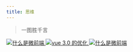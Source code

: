 ```yaml
---
title: 思维
---
```


> 一图胜千言

<a href="https://cdn.jsdelivr.net/gh/rocwong-cn/assets/xmind/react%20hooks.png" target="_blank">
  <img 
    src="https://cdn.jsdelivr.net/gh/rocwong-cn/assets/xmind/react%20hooks.png"
    alt="什么是微前端">
</a>

<a href="https://cdn.jsdelivr.net/gh/rocwong-cn/assets/xmind/optimization-of-vue3.png" target="_blank">
  <img 
    src="https://cdn.jsdelivr.net/gh/rocwong-cn/assets/xmind/optimization-of-vue3.png"
    alt="vue 3.0 的优化">
</a>

<a href="https://cdn.jsdelivr.net/gh/rocwong-cn/assets/micro/1.png" target="_blank">
  <img 
    src="https://cdn.jsdelivr.net/gh/rocwong-cn/assets/micro/1.png"
    alt="什么是微前端">
</a>